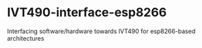 # IVT490-interface-esp8266
Interfacing software/hardware towards IVT490 for esp8266-based architectures
